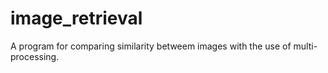 # image_retrieval
A program for comparing similarity betweem images with the use of multi-processing.
